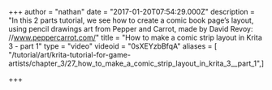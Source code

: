 +++
author = "nathan"
date = "2017-01-20T07:54:29.000Z"
description = "In this 2 parts tutorial, we see how to create a comic book page’s layout, using pencil drawings art from Pepper and Carrot, made by David Revoy: //www.peppercarrot.com/"
title = "How to make a comic strip layout in Krita 3 - part 1"
type = "video"
videoid = "0sXEYzbBfqA"
aliases = [ "/tutorial/art/krita-tutorial-for-game-artists/chapter_3/27_how_to_make_a_comic_strip_layout_in_krita_3__part_1",]

+++